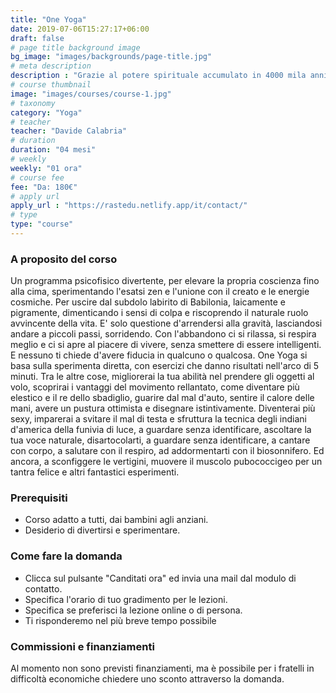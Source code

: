 ```yaml
---
title: "One Yoga"
date: 2019-07-06T15:27:17+06:00
draft: false
# page title background image
bg_image: "images/backgrounds/page-title.jpg"
# meta description
description : "Grazie al potere spirituale accumulato in 4000 mila anni di storia, siamo alla vigilia di una grande rivoluzione che porterà finalmente l'umanità a godersi questo meraviglioso pianeta."
# course thumbnail
image: "images/courses/course-1.jpg"
# taxonomy
category: "Yoga"
# teacher
teacher: "Davide Calabria"
# duration
duration: "04 mesi"
# weekly
weekly: "01 ora"
# course fee
fee: "Da: 180€"
# apply url
apply_url : "https://rastedu.netlify.app/it/contact/"
# type
type: "course"
---
```



### A proposito del corso

Un programma psicofisico divertente, per elevare la propria coscienza fino alla cima, sperimentando l'esatsi zen e l'unione con il creato e le energie cosmiche.  Per uscire dal subdolo labirito di Babilonia, laicamente e pigramente, dimenticando i sensi di colpa e riscoprendo il naturale ruolo avvincente della vita. E' solo questione d'arrendersi alla gravità, lasciandosi andare a piccoli passi, sorridendo. Con l'abbandono ci si rilassa, si respira meglio e ci si apre al piacere di vivere, senza smettere di essere intelligenti. E nessuno ti chiede d'avere fiducia in qualcuno o qualcosa. One Yoga si basa sulla sperimenta diretta, con esercizi che danno risultati nell'arco di 5 minuti. Tra le altre cose, migliorerai la tua abilità nel prendere gli oggetti al volo, scoprirai i vantaggi del movimento rellantato, come diventare più elestico e il re dello sbadiglio, guarire dal mal d'auto, sentire il calore delle mani, avere un pustura ottimista e disegnare istintivamente. Diventerai più sexy, imparerai a svitare il mal di testa e sfruttura la tecnica degli indiani d'america della funivia di luce, a guardare senza identificare, ascoltare la tua voce naturale, disartocolarti, a guardare senza identificare, a cantare con corpo, a salutare con il respiro, ad addormentarti con il biosonnifero. Ed ancora, a sconfiggere le vertigini, muovere il muscolo pubococcigeo per un tantra felice e altri fantastici esperimenti.


### Prerequisiti


* Corso adatto a tutti, dai bambini agli anziani.
* Desiderio di divertirsi e sperimentare.


### Come fare la domanda

* Clicca sul pulsante "Canditati ora" ed invia una mail dal modulo di contatto.
* Specifica l'orario di tuo gradimento per le lezioni.
* Specifica se preferisci la lezione online o di persona.
* Ti risponderemo nel più breve tempo possibile



### Commissioni e finanziamenti 

Al momento non sono previsti finanziamenti, ma è possibile per i fratelli in difficoltà economiche chiedere uno sconto attraverso la domanda.
